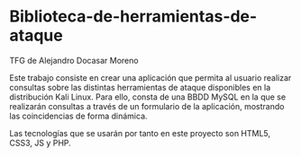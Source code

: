 # Biblioteca-de-herramientas-de-ataque
TFG de Alejandro Docasar Moreno

Este trabajo consiste en crear una aplicación que permita al usuario realizar consultas sobre las distintas herramientas de ataque disponibles en la distribución Kali Linux.
Para ello, consta de una BBDD MySQL en la que se realizarán consultas a través de un formulario de la aplicación, mostrando las coincidencias de forma dinámica.

Las tecnologías que se usarán por tanto en este proyecto son HTML5, CSS3, JS y PHP.
